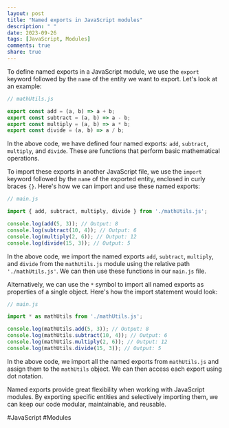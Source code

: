 ```yaml
---
layout: post
title: "Named exports in JavaScript modules"
description: " "
date: 2023-09-26
tags: [JavaScript, Modules]
comments: true
share: true
---
```


To define named exports in a JavaScript module, we use the `export` keyword followed by the `name` of the entity we want to export. Let's look at an example:

```javascript
// mathUtils.js

export const add = (a, b) => a + b;
export const subtract = (a, b) => a - b;
export const multiply = (a, b) => a * b;
export const divide = (a, b) => a / b;
```

In the above code, we have defined four named exports: `add`, `subtract`, `multiply`, and `divide`. These are functions that perform basic mathematical operations.

To import these exports in another JavaScript file, we use the `import` keyword followed by the `name` of the exported entity, enclosed in curly braces `{}`. Here's how we can import and use these named exports:

```javascript
// main.js

import { add, subtract, multiply, divide } from './mathUtils.js';

console.log(add(5, 3)); // Output: 8
console.log(subtract(10, 4)); // Output: 6
console.log(multiply(2, 6)); // Output: 12
console.log(divide(15, 3)); // Output: 5
```

In the above code, we import the named exports `add`, `subtract`, `multiply`, and `divide` from the `mathUtils.js` module using the relative path `'./mathUtils.js'`. We can then use these functions in our `main.js` file.

Alternatively, we can use the `*` symbol to import all named exports as properties of a single object. Here's how the import statement would look:

```javascript
// main.js

import * as mathUtils from './mathUtils.js';

console.log(mathUtils.add(5, 3)); // Output: 8
console.log(mathUtils.subtract(10, 4)); // Output: 6
console.log(mathUtils.multiply(2, 6)); // Output: 12
console.log(mathUtils.divide(15, 3)); // Output: 5
```

In the above code, we import all the named exports from `mathUtils.js` and assign them to the `mathUtils` object. We can then access each export using dot notation.

Named exports provide great flexibility when working with JavaScript modules. By exporting specific entities and selectively importing them, we can keep our code modular, maintainable, and reusable.

#JavaScript #Modules